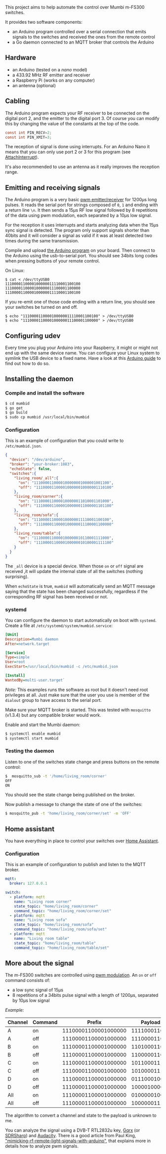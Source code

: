 This project aims to help automate the control over Mumbi m-FS300 switches.

It provides two software components:
* an Arduino program controlled over a serial connection that emits signals to the switches and received the ones from the remote control
* a Go daemon connected to an MQTT broker that controls the Arduino

## Hardware
* an Arduino (tested on a *nano* model)
* a 433.92 MHz RF emitter and receiver
* a Raspberry Pi (works on any computer)
* an antenna (optional)

## Cabling
The Arduino program expects your RF receiver to be connected on the digital port 2,
and the emitter to the digital port 3. Of course you can modify this by changing the value of the constants at the top of the code.

```c
const int PIN_RECV=2;
const int PIN_XMIT=3;
```

The reception of signal is done using interrupts. For an Arduino
Nano it means that you can only use port 2 or 3 for this program (see [AttachInterrupt](https://www.arduino.cc/en/Reference/AttachInterrupt)).

It's also recommended to use an antenna as it really improves the reception range.

## Emitting and receiving signals
The Arduino program is a very basic [pwm emitter/receiver](https://en.wikipedia.org/wiki/Pulse-width_modulation) for 1200μs long pulses. It reads the serial port for strings composed of `0`, `1` and ending with a return line `\n`.
It then sends a 15μs RF low signal followed by 8 repetitions of the data using pwm modulation, each separated by a 10μs low signal.

For the reception it uses interrupts and starts analyzing data when the 15μs sync signal is detected.
The program only support signals shorter than 40bits and it will consider a signal as valid
if it was at least detected two times during the same transmission.

Compile and upload [the Arduino program](arduino-pwm/arduino-pwm.ino) on your board.
Then connect to the Arduino using the usb-to-serial port. You should see 34bits long codes when pressing buttons of your remote control.

On Linux:
```
$ cat < /dev/ttyUSB0
1110000110000100000011110001100100
1110000110000100000011100001100000
1110000110000100000011110001100100
```

If you re-emit one of those code ending with a return line, you should see your switches be turned on and off.

```
$ echo "1110000110000100000011110001100100" > /dev/ttyUSB0
$ echo "1110000110000100000011100001100000" > /dev/ttyUSB0
```

## Configuring udev
Every time you plug your Arduino into your Raspberry, it might or might not end up with the same device name. You can configure your Linux system to symlink the USB device to a fixed name. Have a look at this [Arduino guide](http://playground.arduino.cc/Linux/All) to find out how to do so.


## Installing the daemon

### Compile and install the software
```bash
$ cd mumbid
$ go get
$ go build
$ sudo cp mumbid /usr/local/bin/mumbid
```

### Configuration
This is an example of configuration that you could write to `/etc/mumbid.json`.
```json
{
  "device": "/dev/arduino",
  "broker": "your-broker:1883",
  "echoState": false,
  "switches":{
    "living_room/_all":{
      "on": "1110000110000100000001000001001100",
      "off": "1110000110000100000010000001110100"
    },
    "living_room/corner":{
      "on": "1110000110000100000011010001101000",
      "off": "1110000110000100000011000001101100"
    },
    "living_room/sofa":{
      "on": "1110000110000100000011110001100100",
      "off": "1110000110000100000011100001100000"
    },
    "living_room/table":{
      "on": "1110000110000100000010110001111000",
      "off": "1110000110000100000010100001111100"
    }
  }
}
```

The `_all` device is a special device. When those `on` or `off` signal are received ,it will  update the internal state of all the  switches (nothing surprising).

When `echoState` is true, `mumbid` will automatically send an MQTT message saying that the state has been changed successfully, regardless if the corresponding RF signal has been received or not.

### systemd
You can configure the daemon to start automatically on boot with `systemd`.
Create a file at `/etc/systemd/system/mumbid.service`:
```ini
[Unit]
Description=Mumbi daemon
After=network.target

[Service]
Type=simple
User=root
ExecStart=/usr/local/bin/mumbid -c /etc/mumbid.json

[Install]
WantedBy=multi-user.target`
```
_Note:_ This examples runs the software as root but it doesn't need root privileges at all. Just make sure that the user you use is member of the `dialout` group to have access to the serial port.

Make sure your MQTT broker is started. This was tested with `mosquitto` (v1.3.4) but any compatible broker would work.

Enable and start the Mumbi daemon:
```bash
$ systemctl enable mumbid
$ systemctl start mumbid
```

### Testing the daemon
Listen to one of the switches state change and press buttons on the remote control:
```bash
$  mosquitto_sub -t '/home/living_room/corner'
OFF
ON
```

You should see the state change being published on the broker.

Now publish a message to change the state of one of the switches:
```bash
$ mosquitto_pub -t 'home/living_room/corner/set' -m 'OFF'
```

## Home assistant
You have everything in place to control your switches over [Home Assistant](https://home-assistant.io/).

### Configuration
This is an example of configuration to publish and listen to the MQTT broker.
```yaml
mqtt:
  broker: 127.0.0.1

switch:
  - platform: mqtt
    name: "Living room corner"
    state_topic: "home/living_room/corner"
    command_topic: "home/living_room/corner/set"
  - platform: mqtt
    name: "Living room sofa"
    state_topic: "home/living_room/sofa"
    command_topic: "home/living_room/sofa/set"
  - platform: mqtt
    name: "Living room table"
    state_topic: "home/living_room/table"
    command_topic: "home/living_room/table/set"
```

## More about the signal
The m-FS300 switches are controlled using [pwm modulation](https://en.wikipedia.org/wiki/Pulse-width_modulation).
An `on` or `off` command consists of:
* a low sync signal of 15μs
* 8 repetitions of a 34bits pulse signal with a length of 1200μs, separated by 10μs low signal

_Example:_

| Channel | Command  | Prefix               | Payload      | Suffix |
| --------| -------- | -------------------- | ------------ | ------ |
| A       | on       | 11100001100001000000 | 111100011001 | 00     |
| A       | off      | 11100001100001000000 | 111000011000 | 00     |
| B       | on       | 11100001100001000000 | 110100011010 | 00     |
| B       | off      | 11100001100001000000 | 110000011011 | 00     |
| C       | on       | 11100001100001000000 | 101100011110 | 00     |
| C       | off      | 11100001100001000000 | 101000011111 | 00     |
| D       | on       | 11100001100001000000 | 011100010001 | 00     |
| D       | off      | 11100001100001000000 | 100001000000 | 00     |
| All     | on       | 11100001100001000000 | 010000010011 | 00     |
| All     | off      | 11100001100001000000 | 100000011101 | 00     |

The algorithm to convert a channel and state to the payload is unknown to me.

You can analyze the signal using a DVB-T RTL2832u key, [Gqrx](http://gqrx.dk/) (or [SDRSharp](http://airspy.com/))
and [Audacity](http://www.audacityteam.org/). There is a good article from Paul King,   ["mimicking-rf-remote-light-signals-with-arduino"](http://nrocy.com/2014/08/02/mimicking-rf-remote-light-signals-with-arduino/),
that explains more in details how to analyze pwm signals.
